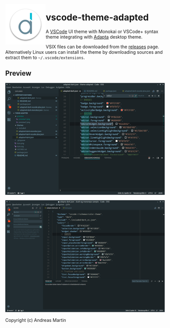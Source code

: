 <img src="https://github.com/about-code/vscode-theme-adapted/blob/master/images/logo.png" alt="Logo" align="left"/></div>


# vscode-theme-adapted

A [VSCode](https://github.com/microsoft/vscode) UI theme with Monokai or VSCode+ syntax theme integrating with [Adapta](https://github.com/adapta-project) desktop theme.

VSIX files can be downloaded from the [releases](https://github.com/about-code/vscode-theme-adapted/releases) page. Alternatively Linux users can install the theme by downloading sources and extract them to `~/.vscode/extensions`.

## Preview

![Preview](https://github.com/about-code/vscode-theme-adapted/blob/master/images/preview1.png)

![Preview](https://github.com/about-code/vscode-theme-adapted/blob/master/images/preview2.png)

Copyright (c) Andreas Martin
